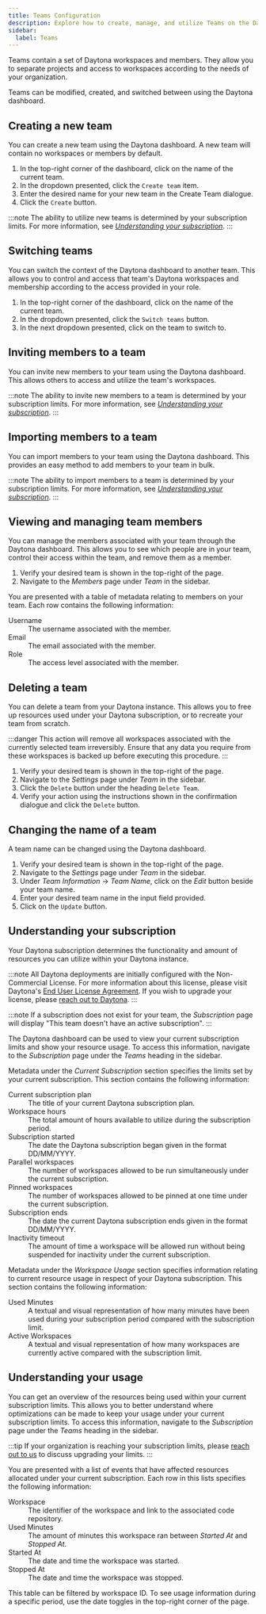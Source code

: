 ```yaml
---
title: Teams Configuration
description: Explore how to create, manage, and utilize Teams on the Daytona dashboard efficiently for enhanced project organization.
sidebar:
  label: Teams
---
```


Teams contain a set of Daytona workspaces and members.
They allow you to separate projects and access to workspaces according to the needs of your organization.

Teams can be modified, created, and switched between using the Daytona dashboard.

## Creating a new team
You can create a new team using the Daytona dashboard.
A new team will contain no workspaces or members by default.

1. In the top-right corner of the dashboard, click on the name of the current team.
2. In the dropdown presented, click the `Create team` item.
3. Enter the desired name for your new team in the Create Team dialogue.
4. Click the `Create` button.

:::note
The ability to utilize new teams is determined by your subscription limits.
For more information, see *[Understanding your subscription](#understanding-your-subscription)*.
:::

## Switching teams
You can switch the context of the Daytona dashboard to another team.
This allows you to control and access that team's Daytona workspaces and membership according to the access provided in your role.

1. In the top-right corner of the dashboard, click on the name of the current team.
2. In the dropdown presented, click the `Switch teams` button.
3. In the next dropdown presented, click on the team to switch to.

## Inviting members to a team
You can invite new members to your team using the Daytona dashboard.
This allows others to access and utilize the team's workspaces.

:::note
The ability to invite new members to a team is determined by your subscription limits.
For more information, see *[Understanding your subscription](#understanding-your-subscription)*.
:::

## Importing members to a team
You can import members to your team using the Daytona dashboard.
This provides an easy method to add members to your team in bulk.

:::note
The ability to import members to a team is determined by your subscription limits.
For more information, see *[Understanding your subscription](#understanding-your-subscription)*.
:::

## Viewing and managing team members
You can manage the members associated with your team through the Daytona dashboard.
This allows you to see which people are in your team, control their access within the team, and remove them as a member.

1. Verify your desired team is shown in the top-right of the page.
2. Navigate to the *Members* page under *Team* in the sidebar.

You are presented with a table of metadata relating to members on your team.
Each row contains the following information:

<dl>
  <dt>Username</dt>
  <dd>The username associated with the member.</dd>
  <dt>Email</dt>
  <dd>The email associated with the member.</dd>
  <dt>Role</dt>
  <dd>The access level associated with the member.</dd>
</dl>

## Deleting a team

You can delete a team from your Daytona instance. This allows you to free up resources used under your Daytona subscription, or to recreate your team from scratch.

:::danger
This action will remove all workspaces associated with the currently selected team irreversibly.
Ensure that any data you require from these workspaces is backed up before executing this procedure.
:::

1. Verify your desired team is shown in the top-right of the page.
2. Navigate to the *Settings* page under *Team* in the sidebar.
3. Click the `Delete` button under the heading `Delete Team`.
4. Verify your action using the instructions shown in the confirmation dialogue and click the `Delete` button.

## Changing the name of a team
A team name can be changed using the Daytona dashboard.

1. Verify your desired team is shown in the top-right of the page.
2. Navigate to the *Settings* page under *Team* in the sidebar.
3. Under *Team Information* -> *Team Name*, click on the *Edit* button beside your team name.
4. Enter your desired team name in the input field provided.
5. Click on the `Update` button.

## Understanding your subscription
Your Daytona subscription determines the functionality and amount of resources you can utilize within your Daytona instance.

:::note
All Daytona deployments are initially configured with the Non-Commercial License.
For more information about this license, please visit Daytona's [End User License Agreement](https://www.daytona.io/eula).
If you wish to upgrade your license, please [reach out to Daytona](https://daytona.zapier.app/).
:::

:::note
If a subscription does not exist for your team, the *Subscription* page will display "This team doesn't have an active subscription".
:::

The Daytona dashboard can be used to view your current subscription limits and show your resource usage.
To access this information, navigate to the *Subscription* page under the *Teams* heading in the sidebar.

Metadata under the *Current Subscription* section specifies the limits set by your current subscription.
This section contains the following information:

<dl>
  <dt>Current subscription plan</dt>
  <dd>The title of your current Daytona subscription plan.</dd>
  <dt>Workspace hours</dt>
  <dd>The total amount of hours available to utilize during the subscription period.</dd>
  <dt>Subscription started</dt>
  <dd>The date the Daytona subscription began given in the format DD/MM/YYYY.</dd>
  <dt>Parallel workspaces</dt>
  <dd>The number of workspaces allowed to be run simultaneously under the current subscription.</dd>
  <dt>Pinned workspaces</dt>
  <dd>The number of workspaces allowed to be pinned at one time under the current subscription.</dd>
  <dt>Subscription ends</dt>
  <dd>The date the current Daytona subscription ends given in the format DD/MM/YYYY.</dd>
  <dt>Inactivity timeout</dt>
  <dd>The amount of time a workspace will be allowed run without being suspended for inactivity under the current subscription.</dd>
</dl>

Metadata under the *Workspace Usage* section specifies information relating to current resource usage in respect of your Daytona subscription.
This section contains the following information:

<dl>
  <dt>Used Minutes</dt>
  <dd>A textual and visual representation of how many minutes have been used during your subscription period compared with the subscription limit.</dd>
  <dt>Active Workspaces</dt>
  <dd>A textual and visual representation of how many workspaces are currently active compared with the subscription limit.</dd>
</dl>

## Understanding your usage
You can get an overview of the resources being used within your current subscription limits.
This allows you to better understand where optimizations can be made to keep your usage under your current subscription limits.
To access this information, navigate to the *Subscription* page under the *Teams* heading in the sidebar.

:::tip
If your organization is reaching your subscription limits, please [reach out to us](https://daytona.zapier.app/) to discuss upgrading your limits.
:::

You are presented with a list of events that have affected resources allocated under your current subscription.
Each row in this lists specifies the following information:

<dl>
  <dt>Workspace</dt>
  <dd>The identifier of the workspace and link to the associated code repository.</dd>
  <dt>Used Minutes</dt>
  <dd>The amount of minutes this workspace ran between <i>Started At</i> and <i>Stopped At</i>.</dd>
  <dt>Started At</dt>
  <dd>The date and time the workspace was started.</dd>
  <dt>Stopped At</dt>
  <dd>The date and time the workspace was stopped.</dd>
</dl>

This table can be filtered by workspace ID.
To see usage information during a specific period, use the date toggles in the top-right corner of the page.